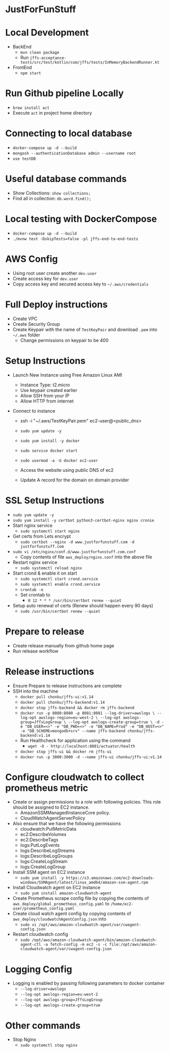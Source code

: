 # JustForFunStuff

# Local Development
 - BackEnd
   - `mvn clean package`
   - Run `jffs-acceptance-tests/src/test/kotlin/com/jffs/tests/InMemoryBackendRunner.kt`
 - FrontEnd
   - `npm start`

# Run Github pipeline Locally
 - `brew install act`
 - Execute `act` in project home directory

# Connecting to local database
 - `docker-compose up -d --build`
 - `mongosh --authenticationDatabase admin --username root` 
 - `use testDB`

# Useful database commands
 - Show Collections: `show collections;`
 - Find all in collection: `db.word.find();`

# Local testing with DockerCompose
 - `docker-compose up -d --build`
 - `./mvnw test -DskipTests=false -pl jffs-end-to-end-tests`

# AWS Config
 - Using root user create another `dev.user`
 - Create access key for `dev.user`
 - Copy access key and secured access key to `~/.aws/credentials`

# Full Deploy instructions
 - Create VPC
 - Create Security Group
 - Create Keypair with the name of `TestKeyPair` and download `.pem` into `~/.aws` folder
   - Change permissions on keypair to be 400

# Setup Instructions
 - Launch New Instance using Free Amazon Linux AMI
   - Instance Type: t2.micro
   - Use keypair created earlier
   - Allow SSH from your IP
   - Allow HTTP from internet
   
 - Connect to instance
   - ssh -i "~/.aws/TestKeyPair.pem" ec2-user@<public_dns>
   - `sudo yum update -y`
   - `sudo yum install -y docker`
   - `sudo service docker start`
   - `sudo usermod -a -G docker ec2-user`

   - Access the website using public DNS of ec2
   - Update A record for the domain on domain provider

# SSL Setup Instructions
 - `sudo yum update -y`
 - `sudo yum install -y certbot python3-certbot-nginx nginx cronie`
 - Start nginx service
   - `sudo systemctl start nginx`
 - Get certs from Lets encrypt
   - `sudo certbot --nginx -d www.justforfunstuff.com -d justforfunstuff.com`
 - `sudo vi /etc/nginx/conf.d/www.justforfunstuff.com.conf`
   - Copy contents of file `aws_deploy/nginx.conf` into the above file
 - Restart nginx service
   - `sudo systemctl reload nginx`
 - Start crond & enable it on start
   - `sudo systemctl start crond.service`
   - `sudo systemctl enable crond.service`
   - `crontab -e`
   - Set crontab to 
     - `0 12 * * * /usr/bin/certbot renew --quiet`
 - Setup auto renewal of certs (Renew should happen every 90 days)
   - `sudo /usr/bin/certbot renew --quiet`

# Prepare to release
- Create release manually from github home page
- Run release workflow

# Release instructions
  - Ensure Prepare to release instructions are complete
  - SSH into the machine
    - `docker pull chonku/jffs-ui:v1.14`
    - `docker pull chonku/jffs-backend:v1.14`
    - `docker stop jffs-backend && docker rm jffs-backend`
    - `docker run -p 8080:8080 -p 8081:8081 --log-driver=awslogs \
      --log-opt awslogs-region=eu-west-2 \
      --log-opt awslogs-group=JffsLogGroup \
      --log-opt awslogs-create-group=true \
      -d -e "DB_USER=<>" -e "DB_PWD=<>" -e "DB_NAME=Prod" -e "DB_HOST=<>" -e "DB_SCHEME=mongodb+srv" --name jffs-backend chonku/jffs-backend:v1.14`
    - Run Healthcheck for application using the command
      - `wget -O - http://localhost:8081/actuator/health` 
    - `docker stop jffs-ui && docker rm jffs-ui`
    - `docker run -p 3000:3000 -d --name jffs-ui chonku/jffs-ui:v1.14`    

# Configure cloudwatch to collect prometheus metric
  - Create or assign permissions to a role with following policies. This role should be assigned to EC2 instance.
    - AmazonSSMManagedInstanceCore policy.
    - CloudWatchAgentServerPolicy
  - Also ensure that we have the following permissions
    - cloudwatch:PutMetricData 
    - ec2:DescribeVolumes 
    - ec2:DescribeTags 
    - logs:PutLogEvents 
    - logs:DescribeLogStreams 
    - logs:DescribeLogGroups 
    - logs:CreateLogStream 
    - logs:CreateLogGroup
  - Install SSM agent on EC2 instance
    - `sudo yum install -y https://s3.amazonaws.com/ec2-downloads-windows/SSMAgent/latest/linux_amd64/amazon-ssm-agent.rpm`
  - Install Cloudwatch agent on EC2 instance
    - `sudo yum install amazon-cloudwatch-agent`
  - Create Prometheus scrape config file by copying the contents of `aws_deploy/global_prometheus_config.yaml` to `/home/ec2-user/prometheus_config.yaml`
  - Create cloud watch agent config by copying contents of `aws_deploy/cloudwatchAgentConfig.json` into
    - `sudo vi /opt/aws/amazon-cloudwatch-agent/var/cwagent-config.json`
  - Restart cloudwatch config
    - `sudo /opt/aws/amazon-cloudwatch-agent/bin/amazon-cloudwatch-agent-ctl -a fetch-config -m ec2 -s -c file:/opt/aws/amazon-cloudwatch-agent/var/cwagent-config.json`

# Logging Config
 - Logging is enabled by passing following parameters to docker container
   - `--log-driver=awslogs`
   - `--log-opt awslogs-region=eu-west-2`
   - `--log-opt awslogs-group=JffsLogGroup`
   - `--log-opt awslogs-create-group=true`

# Other commands
   - Stop Nginx
     - `sudo systemctl stop nginx`

   

